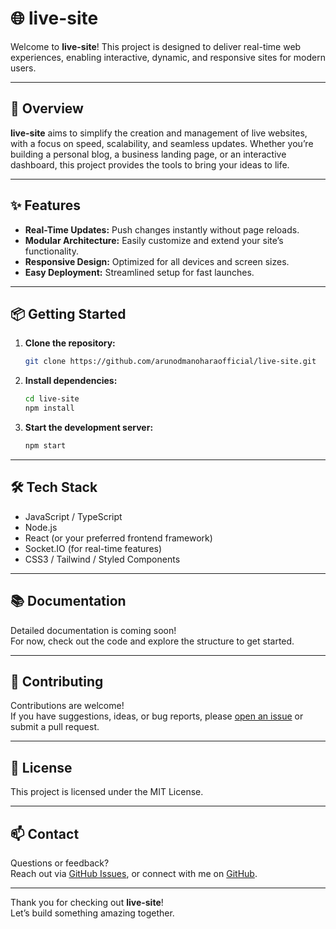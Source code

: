 # 🌐 live-site

Welcome to **live-site**! This project is designed to deliver real-time web experiences, enabling interactive, dynamic, and responsive sites for modern users.

---

## 🚀 Overview

**live-site** aims to simplify the creation and management of live websites, with a focus on speed, scalability, and seamless updates. Whether you’re building a personal blog, a business landing page, or an interactive dashboard, this project provides the tools to bring your ideas to life.

---

## ✨ Features

- **Real-Time Updates:** Push changes instantly without page reloads.
- **Modular Architecture:** Easily customize and extend your site’s functionality.
- **Responsive Design:** Optimized for all devices and screen sizes.
- **Easy Deployment:** Streamlined setup for fast launches.

---

## 📦 Getting Started

1. **Clone the repository:**
   ```bash
   git clone https://github.com/arunodmanoharaofficial/live-site.git
   ```

2. **Install dependencies:**
   ```bash
   cd live-site
   npm install
   ```

3. **Start the development server:**
   ```bash
   npm start
   ```

---

## 🛠️ Tech Stack

- JavaScript / TypeScript
- Node.js
- React (or your preferred frontend framework)
- Socket.IO (for real-time features)
- CSS3 / Tailwind / Styled Components

---

## 📚 Documentation

Detailed documentation is coming soon!  
For now, check out the code and explore the structure to get started.

---

## 🤝 Contributing

Contributions are welcome!  
If you have suggestions, ideas, or bug reports, please [open an issue](https://github.com/arunodmanoharaofficial/live-site/issues) or submit a pull request.

---

## 📄 License

This project is licensed under the MIT License.

---

## 📫 Contact

Questions or feedback?  
Reach out via [GitHub Issues](https://github.com/arunodmanoharaofficial/live-site/issues), or connect with me on [GitHub](https://github.com/arunodmanoharaofficial).

---

Thank you for checking out **live-site**!  
Let’s build something amazing together.